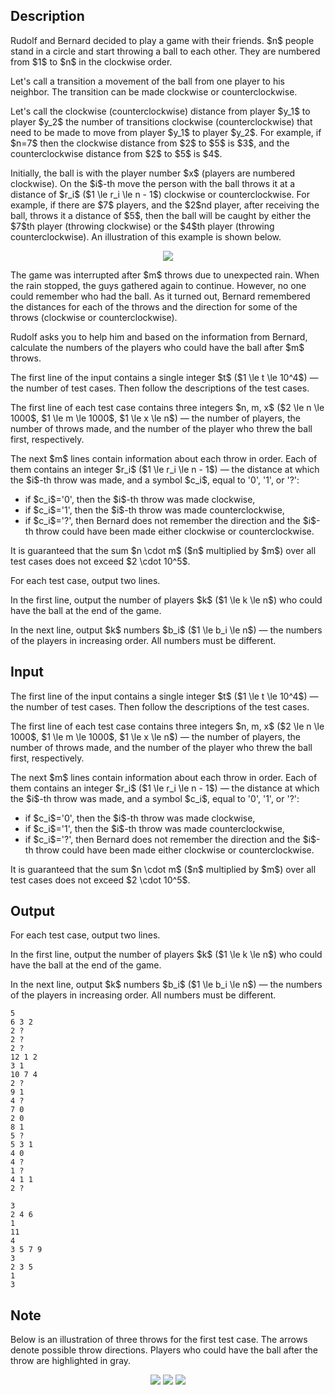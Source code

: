 ## Description

<div><p>Rudolf and Bernard decided to play a game with their friends. $n$ people stand in a circle and start throwing a ball to each other. They are numbered from $1$ to $n$ in the clockwise order.</p><p>Let's call a transition a movement of the ball from one player to his neighbor. The transition can be made clockwise or counterclockwise.</p><p>Let's call the clockwise (counterclockwise) distance from player $y_1$ to player $y_2$ the number of transitions clockwise (counterclockwise) that need to be made to move from player $y_1$ to player $y_2$. For example, if $n=7$ then the clockwise distance from $2$ to $5$ is $3$, and the counterclockwise distance from $2$ to $5$ is $4$.</p><p>Initially, the ball is with the player number $x$ (players are numbered clockwise). On the $i$-th move the person with the ball throws it at a distance of $r_i$ ($1 \le r_i \le n - 1$) clockwise or counterclockwise. For example, if there are $7$ players, and the $2$nd player, after receiving the ball, throws it a distance of $5$, then the ball will be caught by either the $7$th player (throwing clockwise) or the $4$th player (throwing counterclockwise). An illustration of this example is shown below.</p><center> <img class="tex-graphics" src="file://v31UXqfG.png" style="max-width: 100.0%;max-height: 100.0%;"> </center><p>The game was interrupted after $m$ throws due to unexpected rain. When the rain stopped, the guys gathered again to continue. However, no one could remember who had the ball. As it turned out, Bernard remembered the distances for each of the throws and the direction for <span class="tex-font-style-bf">some</span> of the throws (clockwise or counterclockwise).</p><p>Rudolf asks you to help him and based on the information from Bernard, calculate the numbers of the players who could have the ball after $m$ throws.</p></div><div class="input-specification"><p>The first line of the input contains a single integer $t$ ($1 \le t \le 10^4$) — the number of test cases. Then follow the descriptions of the test cases.</p><p>The first line of each test case contains three integers $n, m, x$ ($2 \le n \le 1000$, $1 \le m \le 1000$, $1 \le x \le n$) — the number of players, the number of throws made, and the number of the player who threw the ball first, respectively.</p><p>The next $m$ lines contain information about each throw in order. Each of them contains an integer $r_i$ ($1 \le r_i \le n - 1$) — the distance at which the $i$-th throw was made, and a symbol $c_i$, equal to '<span class="tex-font-style-tt">0</span>', '<span class="tex-font-style-tt">1</span>', or '<span class="tex-font-style-tt">?</span>':</p><ul> <li> if $c_i$='<span class="tex-font-style-tt">0</span>', then the $i$-th throw was made clockwise, </li><li> if $c_i$='<span class="tex-font-style-tt">1</span>', then the $i$-th throw was made counterclockwise, </li><li> if $c_i$='<span class="tex-font-style-tt">?</span>', then Bernard does not remember the direction and the $i$-th throw could have been made either clockwise or counterclockwise. </li></ul><p>It is guaranteed that the sum $n \cdot m$ ($n$ multiplied by $m$) over all test cases does not exceed $2 \cdot 10^5$.</p></div><div class="output-specification"><p>For each test case, output two lines.</p><p>In the first line, output the number of players $k$ ($1 \le k \le n$) who could have the ball at the end of the game.</p><p>In the next line, output $k$ numbers $b_i$ ($1 \le b_i \le n$) — the numbers of the players in increasing order. All numbers must be different.</p></div>

## Input

<p>The first line of the input contains a single integer $t$ ($1 \le t \le 10^4$) — the number of test cases. Then follow the descriptions of the test cases.</p><p>The first line of each test case contains three integers $n, m, x$ ($2 \le n \le 1000$, $1 \le m \le 1000$, $1 \le x \le n$) — the number of players, the number of throws made, and the number of the player who threw the ball first, respectively.</p><p>The next $m$ lines contain information about each throw in order. Each of them contains an integer $r_i$ ($1 \le r_i \le n - 1$) — the distance at which the $i$-th throw was made, and a symbol $c_i$, equal to '<span class="tex-font-style-tt">0</span>', '<span class="tex-font-style-tt">1</span>', or '<span class="tex-font-style-tt">?</span>':</p><ul> <li> if $c_i$='<span class="tex-font-style-tt">0</span>', then the $i$-th throw was made clockwise, </li><li> if $c_i$='<span class="tex-font-style-tt">1</span>', then the $i$-th throw was made counterclockwise, </li><li> if $c_i$='<span class="tex-font-style-tt">?</span>', then Bernard does not remember the direction and the $i$-th throw could have been made either clockwise or counterclockwise. </li></ul><p>It is guaranteed that the sum $n \cdot m$ ($n$ multiplied by $m$) over all test cases does not exceed $2 \cdot 10^5$.</p>

## Output

<p>For each test case, output two lines.</p><p>In the first line, output the number of players $k$ ($1 \le k \le n$) who could have the ball at the end of the game.</p><p>In the next line, output $k$ numbers $b_i$ ($1 \le b_i \le n$) — the numbers of the players in increasing order. All numbers must be different.</p>





```input1|2,3,4,5,8,9,10,11,12,13,14,15,20,21
5
6 3 2
2 ?
2 ?
2 ?
12 1 2
3 1
10 7 4
2 ?
9 1
4 ?
7 0
2 0
8 1
5 ?
5 3 1
4 0
4 ?
1 ?
4 1 1
2 ?
```




```output1
3
2 4 6 
1
11 
4
3 5 7 9 
3
2 3 5 
1
3
```



## Note

<p>Below is an illustration of three throws for the first test case. The arrows denote possible throw directions. Players who could have the ball after the throw are highlighted in gray.</p><center> <img class="tex-graphics" src="file://rpn53g5T.png" style="max-width: 100.0%;max-height: 100.0%;"> <img class="tex-graphics" src="file://QN1HVzko.png" style="max-width: 100.0%;max-height: 100.0%;"> <img class="tex-graphics" src="file://28mXQqNF.png" style="max-width: 100.0%;max-height: 100.0%;"> </center>
